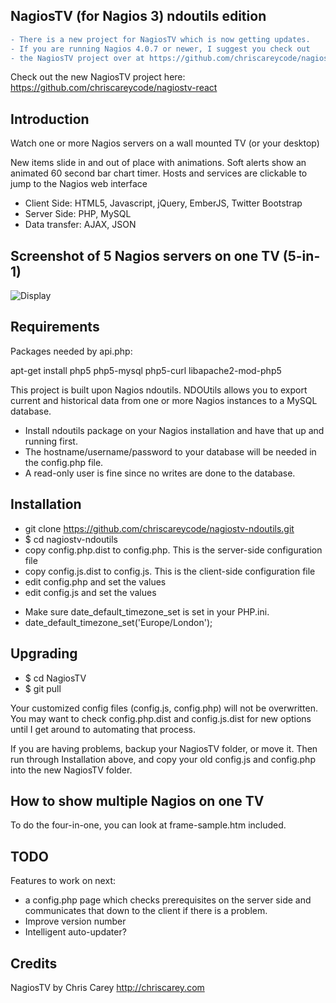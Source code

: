 NagiosTV (for Nagios 3) ndoutils edition
------------

```diff
- There is a new project for NagiosTV which is now getting updates.
- If you are running Nagios 4.0.7 or newer, I suggest you check out
- the NagiosTV project over at https://github.com/chriscareycode/nagiostv-react
```

Check out the new NagiosTV project here:
https://github.com/chriscareycode/nagiostv-react

## Introduction

Watch one or more Nagios servers on a wall mounted TV (or your desktop)

New items slide in and out of place with animations. Soft alerts show an animated 60 second bar chart timer.
Hosts and services are clickable to jump to the Nagios web interface

- Client Side: HTML5, Javascript, jQuery, EmberJS, Twitter Bootstrap
- Server Side: PHP, MySQL
- Data transfer: AJAX, JSON

Screenshot of 5 Nagios servers on one TV (5-in-1)
------------

![Display](http://chriscarey.com/projects/ajax-monitor-for-nagios/nagios-5-in-1.png)


Requirements
------------

Packages needed by api.php:

apt-get install php5 php5-mysql php5-curl libapache2-mod-php5

This project is built upon Nagios ndoutils.
NDOUtils allows you to export current and historical data from one or more Nagios instances to a MySQL database.

- Install ndoutils package on your Nagios installation and have that up and running first.
- The hostname/username/password to your database will be needed in the config.php file.
- A read-only user is fine since no writes are done to the database.

Installation
------------

- git clone https://github.com/chriscareycode/nagiostv-ndoutils.git
- $ cd nagiostv-ndoutils
- copy config.php.dist to config.php. This is the server-side configuration file
- copy config.js.dist to config.js. This is the client-side configuration file
- edit config.php and set the values 
- edit config.js and set the values

* Make sure date_default_timezone_set is set in your PHP.ini.
* date_default_timezone_set('Europe/London');

Upgrading
------------
- $ cd NagiosTV
- $ git pull

Your customized config files (config.js, config.php) will not be overwritten.
  You may want to check config.php.dist and config.js.dist for new options
  until I get around to automating that process.
  
If you are having problems, backup your NagiosTV folder, or move it.
  Then run through Installation above, and copy your old
  config.js and config.php into the new NagiosTV folder.

How to show multiple Nagios on one TV
------------
To do the four-in-one, you can look at frame-sample.htm included.

TODO
------------
Features to work on next:

- a config.php page which checks prerequisites on the server side and communicates that down to the client if there is a problem.
- Improve version number
- Intelligent auto-updater?

Credits
------------
NagiosTV by Chris Carey
http://chriscarey.com
